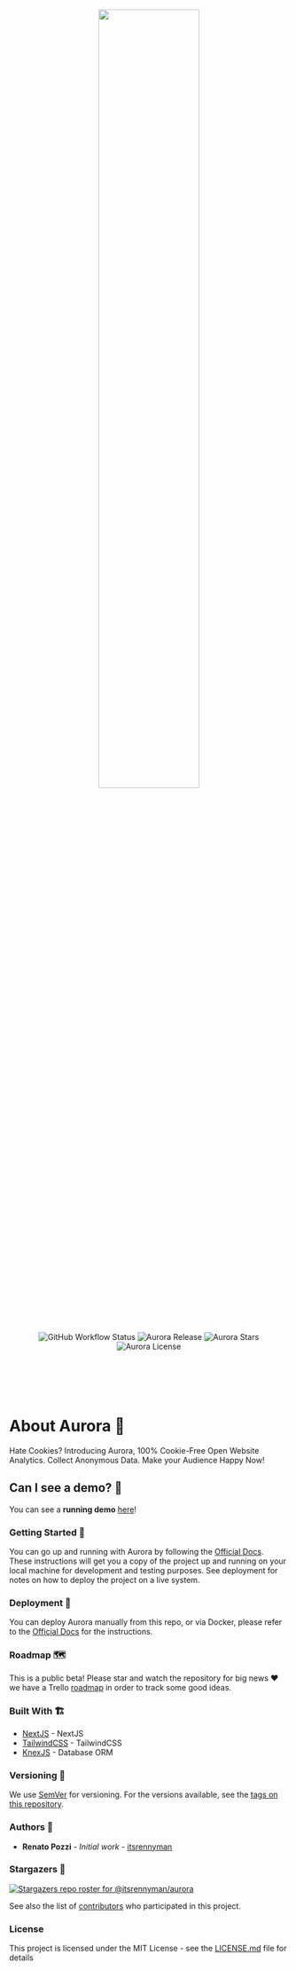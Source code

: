 <br/>

<p align="center">
<img width="60%" src="https://raw.githubusercontent.com/itsrennyman/aurora/main/public/logos/aurora_gradient.svg"/>
</p>

<br/>

<p align="center" style="padding-bottom:3rem">
<img alt="GitHub Workflow Status" src="https://img.shields.io/github/workflow/status/itsrennyman/aurora/Docker%20Hub%20Image%20CI?style=for-the-badge" />
<img alt="Aurora Release" src="https://img.shields.io/github/v/release/itsrennyman/aurora?style=for-the-badge" />
<img alt="Aurora Stars" src="https://img.shields.io/github/stars/itsrennyman/aurora?style=for-the-badge" />
<img alt="Aurora License" src="https://img.shields.io/github/license/itsrennyman/aurora?style=for-the-badge" />
</p>

<br/>

# About Aurora 🌈

Hate Cookies? Introducing Aurora, 100% Cookie-Free Open Website Analytics. Collect Anonymous Data. Make your Audience Happy Now!

## Can I see a demo? 👀

You can see a **running demo** [here](https://demo.useaurora.app/s/f3d811716007dcfbbec4c155d00a30dc)!

### Getting Started 🤩

You can go up and running with Aurora by following the [Official Docs](https://docs.useaurora.app/). These instructions will get you a copy of the project up and running on your local machine for development and testing purposes. See deployment for notes on how to deploy the project on a live system.

### Deployment 🛫

You can deploy Aurora manually from this repo, or via Docker, please refer to the [Official Docs](https://docs.useaurora.app/) for the instructions.

### Roadmap 🗺️

This is a public beta! Please star and watch the repository for big news :heart: we have a Trello [roadmap](https://trello.com/b/df17oLMm/aurora-roadmap) in order to track some good ideas.

### Built With 🏗️

- [NextJS](https://nextjs.org/) - NextJS
- [TailwindCSS](https://tailwindcss.com/) - TailwindCSS
- [KnexJS](https://knexjs.org/) - Database ORM

### Versioning 🚦

We use [SemVer](http://semver.org/) for versioning. For the versions available, see the [tags on this repository](https://github.com/itsrennyman/aurora/tags).

### Authors 🙋

- **Renato Pozzi** - _Initial work_ - [itsrennyman](https://github.com/itsrennyman)

### Stargazers 🌟

[![Stargazers repo roster for @itsrennyman/aurora](https://reporoster.com/stars/itsrennyman/aurora)](https://github.com/itsrennyman/aurora/stargazers)

See also the list of [contributors](https://github.com/itsrennyman/aurora/contributors) who participated in this project.

### License

This project is licensed under the MIT License - see the [LICENSE.md](LICENSE.md) file for details
